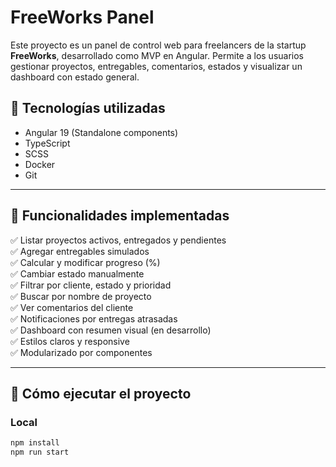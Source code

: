 # FreeWorks Panel

Este proyecto es un panel de control web para freelancers de la startup **FreeWorks**, desarrollado como MVP en Angular. Permite a los usuarios gestionar proyectos, entregables, comentarios, estados y visualizar un dashboard con estado general.

## 🧪 Tecnologías utilizadas

- Angular 19 (Standalone components)
- TypeScript
- SCSS
- Docker
- Git

---

## 🚀 Funcionalidades implementadas

✅ Listar proyectos activos, entregados y pendientes  
✅ Agregar entregables simulados  
✅ Calcular y modificar progreso (%)  
✅ Cambiar estado manualmente  
✅ Filtrar por cliente, estado y prioridad  
✅ Buscar por nombre de proyecto  
✅ Ver comentarios del cliente  
✅ Notificaciones por entregas atrasadas  
✅ Dashboard con resumen visual (en desarrollo)  
✅ Estilos claros y responsive  
✅ Modularizado por componentes

---

## 🔧 Cómo ejecutar el proyecto

### Local

```bash
npm install
npm run start
